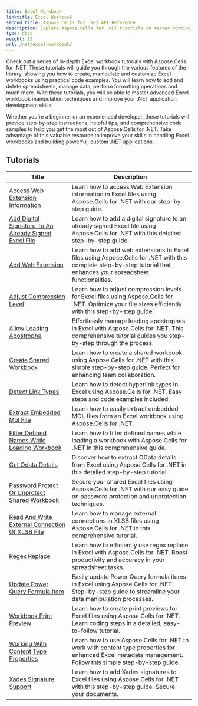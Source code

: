```yaml
---
title: Excel Workbook
linktitle: Excel Workbook
second_title: Aspose.Cells for .NET API Reference
description: Explore Aspose.Cells for .NET tutorials to master working with Excel workbooks using step-by-step code examples.
type: docs
weight: 15
url: /net/excel-workbook/
---
```

Check out a series of in-depth Excel workbook tutorials with Aspose.Cells for .NET. These tutorials will guide you through the various features of the library, showing you how to create, manipulate and customize Excel workbooks using practical code examples. You will learn how to add and delete spreadsheets, manage data, perform formatting operations and much more. With these tutorials, you will be able to master advanced Excel workbook manipulation techniques and improve your .NET application development skills.

Whether you're a beginner or an experienced developer, these tutorials will provide step-by-step instructions, helpful tips, and comprehensive code samples to help you get the most out of Aspose.Cells for .NET. Take advantage of this valuable resource to improve your skills in handling Excel workbooks and building powerful, custom .NET applications.

## Tutorials 
| Title | Description |
| --- | --- |
| [Access Web Extension Information](./access-web-extension-information/) | Learn how to access Web Extension information in Excel files using Aspose.Cells for .NET with our step-by-step guide. |  
| [Add Digital Signature To An Already Signed Excel File](./add-digital-signature-to-an-already-signed-excel-file/) | Learn how to add a digital signature to an already signed Excel file using Aspose.Cells for .NET with this detailed step-by-step guide. |  
| [Add Web Extension](./add-web-extension/) | Learn how to add web extensions to Excel files using Aspose.Cells for .NET with this complete step-by-step tutorial that enhances your spreadsheet functionalities. |  
| [Adjust Compression Level](./adjust-compression-level/) | Learn how to adjust compression levels for Excel files using Aspose.Cells for .NET. Optimize your file sizes efficiently with this step-by-step guide. |  
| [Allow Leading Apostrophe](./allow-leading-apostrophe/) | Effortlessly manage leading apostrophes in Excel with Aspose.Cells for .NET. This comprehensive tutorial guides you step-by-step through the process. |  
| [Create Shared Workbook](./create-shared-workbook/) | Learn how to create a shared workbook using Aspose.Cells for .NET with this simple step-by-step guide. Perfect for enhancing team collaboration. |  
| [Detect Link Types](./detect-link-types/) | Learn how to detect hyperlink types in Excel using Aspose.Cells for .NET. Easy steps and code examples included. |  
| [Extract Embedded Mol File](./extract-embedded-mol-file/) | Learn how to easily extract embedded MOL files from an Excel workbook using Aspose.Cells for .NET. |  
| [Filter Defined Names While Loading Workbook](./filter-defined-names-while-loading-workbook/) | Learn how to filter defined names while loading a workbook with Aspose.Cells for .NET in this comprehensive guide. |  
| [Get Odata Details](./get-odata-details/) | Discover how to extract OData details from Excel using Aspose.Cells for .NET in this detailed step-by-step tutorial. |  
| [Password Protect Or Unprotect Shared Workbook](./password-protect-or-unprotect-shared-workbook/) | Secure your shared Excel files using Aspose.Cells for .NET with our easy guide on password protection and unprotection techniques. |  
| [Read And Write External Connection Of XLSB File](./read-and-write-external-connection-of-xlsb-file/) | Learn how to manage external connections in XLSB files using Aspose.Cells for .NET in this comprehensive tutorial. |  
| [Regex Replace](./regex-replace/) | Learn how to efficiently use regex replace in Excel with Aspose.Cells for .NET. Boost productivity and accuracy in your spreadsheet tasks. |  
| [Update Power Query Formula Item](./update-power-query-formula-item/) | Easily update Power Query formula items in Excel using Aspose.Cells for .NET. Step-by-step guide to streamline your data manipulation processes. |  
| [Workbook Print Preview](./workbook-print-preview/) | Learn how to create print previews for Excel files using Aspose.Cells for .NET. Learn coding steps in a detailed, easy-to-follow tutorial. |  
| [Working With Content Type Properties](./working-with-content-type-properties/) | Learn how to use Aspose.Cells for .NET to work with content type properties for enhanced Excel metadata management. Follow this simple step-by-step guide. |  
| [Xades Signature Support](./xades-signature-support/) | Learn how to add Xades signatures to Excel files using Aspose.Cells for .NET with this step-by-step guide. Secure your documents. |  
